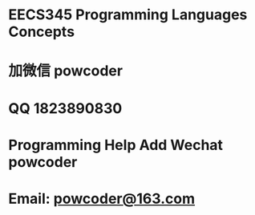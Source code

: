 # EECS345 Programming Languages Concepts
# 加微信 powcoder

# QQ 1823890830

# Programming Help Add Wechat powcoder

# Email: powcoder@163.com

